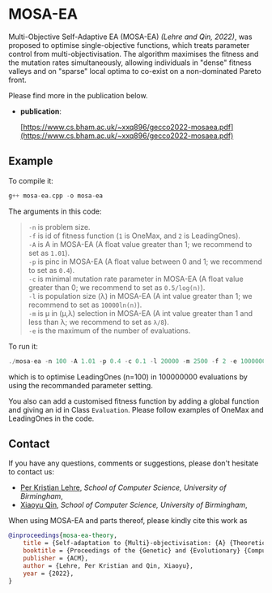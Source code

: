 # MOSA-EA
Multi-Objective Self-Adaptive EA (MOSA-EA) *(Lehre and Qin, 2022)*, was proposed to optimise single-objective functions, which treats parameter control from multi-objectivisation. The algorithm maximises the fitness and the mutation rates simultaneously, allowing individuals in "dense" fitness valleys and on "sparse" local optima to co-exist on a non-dominated Pareto front.  

Please find more in the publication below.

* **publication**:

  [https://www.cs.bham.ac.uk/~xxq896/gecco2022-mosaea.pdf](https://www.cs.bham.ac.uk/~xxq896/gecco2022-mosaea.pdf)
  

## Example
To compile it:  
```c
g++ mosa-ea.cpp -o mosa-ea
```

The arguments in this code:  
>`-n` is problem size.  
 `-f` is id of fitness function (`1` is OneMax, and `2` is LeadingOnes).  
 `-A` is A in MOSA-EA (A float value greater than 1; we recommend to set as `1.01`).   
 `-p` is pinc in MOSA-EA (A float value between 0 and 1; we recommend to set as `0.4`).   
 `-c` is minimal mutation rate parameter in MOSA-EA (A float value greater than 0; we recommend to set as `0.5/log(n)`).  
 `-l` is population size (λ) in MOSA-EA (A int value greater than 1; we recommend to set as `10000ln(n)`).  
 `-m` is μ in (μ,λ) selection in MOSA-EA (A int value greater than 1 and less than λ; we recommend to set as `λ/8`).  
 `-e` is the maximum of the number of evaluations.  
    
To run it:  
```c
./mosa-ea -n 100 -A 1.01 -p 0.4 -c 0.1 -l 20000 -m 2500 -f 2 -e 100000000
```
which is to optimise LeadingOnes (n=100) in 100000000 evaluations by using the recommanded parameter setting.  
  
You also can add a customised fitness function by adding a global function and giving an id in Class `Evaluation`. Please follow examples of OneMax and LeadingOnes in the code.  


## Contact

If you have any questions, comments or suggestions, please don't hesitate to contact us:


* [Per Kristian Lehre](https://www.cs.bham.ac.uk/~lehrepk/), *School of Computer Science, University of Birmingham*,
* [Xiaoyu Qin](https://www.cs.bham.ac.uk/~xxq896/), *School of Computer Science, University of Birmingham*,


When using MOSA-EA and parts thereof, please kindly cite this work as

```bibtex
@inproceedings{mosa-ea-theory,
	title = {Self-adaptation to {Multi}-objectivisation: {A} {Theoretical} {Study}},
	booktitle = {Proceedings of the {Genetic} and {Evolutionary} {Computation} {Conference}},
	publisher = {ACM},
	author = {Lehre, Per Kristian and Qin, Xiaoyu},
	year = {2022},
}
```
